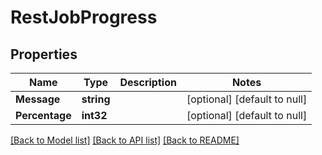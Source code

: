 # RestJobProgress

## Properties
Name | Type | Description | Notes
------------ | ------------- | ------------- | -------------
**Message** | **string** |  | [optional] [default to null]
**Percentage** | **int32** |  | [optional] [default to null]

[[Back to Model list]](../README.md#documentation-for-models) [[Back to API list]](../README.md#documentation-for-api-endpoints) [[Back to README]](../README.md)

